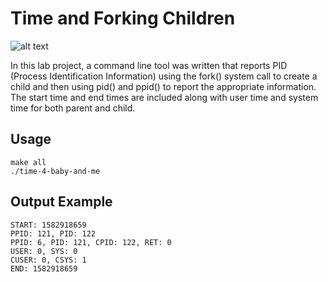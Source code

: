 # Time and Forking Children

![alt text](https://i.redd.it/gcb99vkytij41.jpg "lol")

In this lab project, a command line tool was written that reports PID (Process Identification Information) using the fork() system call to create a child and then using pid() and ppid() to report the appropriate information. The start time and end times are included along with user time and system time for both parent and child.

## Usage

```
make all
./time-4-baby-and-me
```

## Output Example

```
START: 1582918659
PPID: 121, PID: 122
PPID: 6, PID: 121, CPID: 122, RET: 0
USER: 0, SYS: 0
CUSER: 0, CSYS: 1
END: 1582918659
```
